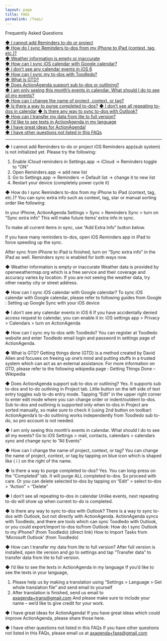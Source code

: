 ```yaml
---
layout: page
title: FAQs
permalink: /faqs/
---
```


Frequently Asked Questions

[◆ I cannot add Reminders to-do or project](#a1)\
[◆ How do I sync Reminders to-dos from my iPhone to iPad (context, tag, etc.)?](#a2)\
[◆ Weather information is empty or inaccurate](#a3)\
[◆ How can I sync iOS calendar with Google calendar?](#a4)\
[◆ I don’t see any calendar events in iOS 6](#a5)\
[◆ How can I sync my to-dos with Toodledo?](#a6)\
[◆ What is GTD?](#a7)\
[◆ Does ActionAgenda support sub to-dos or outlining?](#a8)\
[◆ I am only seeing this month’s events in calendar. What should I do to see all my events?](#a9)\
[◆ How can I change the name of project, context, or tag?](#a10)\
[◆ Is there a way to purge completed to-dos?](#a11)
[◆ I don’t see all repeating to-dos in calendar](#a12)
[◆ Is there any way to sync to-dos with Outlook?](#a13)\
[◆ How can I transfer my data from lite to full version?](#a14)\
[◆ I’d like to see texts in ActionAgenda in my language](#a15)\
[◆ I have great ideas for ActionAgenda!](#a16)\
[◆ I have other questions not listed in this FAQs](#a17)

-------

<a name="a1"></a>◆ I cannot add Reminders to-do or project
iOS Reminders app(sub system) is not initialized yet. Please try the following:

1. Enable iCloud reminders in Settings.app -> iCloud -> Reminders toggle to “ON”
2. Open Reminders.app -> add new list
3. Go to Settings.app -> Reminders -> Default list -> change it to new list
4. Restart your device (completely power cycle it)

<a name="a2"></a>◆ How do I sync Reminders to-dos from my iPhone to iPad (context, tag, etc.)?
You can sync extra info such as context, tag, star or manual sorting order like following:

In your iPhone, ActionAgenda Settings > Sync > Reminders Sync > turn on “Sync extra info”
This will make future items’ extra info in sync.

To make all current items in sync, use “Add Extra Info” button below.

If you have many reminders to-dos, open iOS Reminders app in iPad to force speeding up the sync.

After sync from iPhone to iPad is finished, turn on “Sync extra info” in the iPad as well. Reminders sync is enabled for both ways now.

<a name="a3"></a>◆ Weather information is empty or inaccurate
Weather data is provided by openweathermap.org which is a free service and their coverage and accuracy varies by location.
If you are not seeing the weather data, try other nearby city or street address.

<a name="a4"></a>◆ How can I sync iOS calendar with Google calendar?
To sync iOS calendar with Google calendar, please refer to following guides from Google :
Setting up Google Sync with your iOS device

<a name="a5"></a>◆ I don’t see any calendar events in iOS 6
If you have accidentally denied access request to calendar, you can enable it in:
iOS settings app > Privacy > Calendars > turn on ActionAgenda

<a name="a6"></a>◆ How can I sync my to-dos with Toodledo?
You can register at Toodledo website and enter Toodledo email login and password in settings page of ActionAgenda.

<a name="a7"></a>◆ What is GTD?
Getting things done (GTD) is a method created by David Allen and focuses on freeing up one’s mind and putting stuffs in a trusted system which can act as an external assistance.
For more information on GTD, please refer to the following wikipedia page :
Getting Things Done – Wikipedia

<a name="a8"></a>◆ Does ActionAgenda support sub to-dos or outlining?
Yes. It supports sub to-dos and to-do outlining in Project tab.
Little button on the left side of text entry toggles sub to-do entry mode.
Tapping “Edit” in the upper right corner to enter edit mode where you can change order or indent/outdent to-dos.
Sub to-dos and outlining is supported only when to-dos in Project are sorted manually, so make sure to check it (using 2nd button on toolbar)
ActionAgenda’s to-do outlining works independently from Toodledo sub to-do, so pro account is not needed.

<a name="a9"></a>◆ I am only seeing this month’s events in calendar. What should I do to see all my events?
Go to iOS Settings > mail, contacts, calendars > calendars sync
and change sync to “All Events”

<a name="a10"></a>◆ How can I change the name of project, context, or tag?
You can change the name of project, context, or tag by tapping on blue icon which is shaped like ( i ) on the right of the name.

<a name="a11"></a>◆ Is there a way to purge completed to-dos?
Yes. You can long-press on the “Completed” tab. It will purge ALL completed to-dos. So proceed with care.
Or you can delete selected to-dos by tapping on “Edit” > select to-dos > “Action” > “Delete”

<a name="a12"></a>◆ I don’t see all repeating to-dos in calendar
Unlike events, next repeating to-do will show up when current to-do is completed.

<a name="a13"></a>◆ Is there any way to sync to-dos with Outlook?
There is a way to sync to-dos with Outlook, but not directly with ActionAgenda.
ActionAgenda syncs with Toodledo, and there are tools which can sync Toodledo with Outlook,
or you could export/import to-dos to/from Outlook:
How do I sync Outlook to my iPhone? (from Toodledo) (direct link)
How to Import Tasks from ‘Microsoft Outlook’ (from Toodledo)

<a name="a14"></a>◆ How can I transfer my data from lite to full version?
After full version is installed, open lite version and go to settings and tap “Transfer data” to transfer data from lite to full version.

<a name="a15"></a>◆ I’d like to see the texts in ActionAgenda in my language
If you’d like to see the texts in your language,
1. Please help us by making a translation using “Settings > Language > Get whole translation file” and send email to yourself
2. After translation is finished, send us email to axagenda+trans@gmail.com
And please make sure to include your name – we’d like to give credit for your work.

<a name="a16"></a>◆ I have great ideas for ActionAgenda!
If you have great ideas which could improve ActionAgenda, please share those here.

<a name="a17"></a>◆ I have other questions not listed in this FAQs
If you have other questions not listed in this FAQs, please email us at axagenda+faqs@gmail.com
